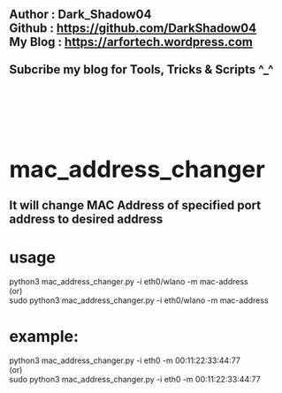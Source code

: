 <b><h2> Author             : Dark_Shadow04 <br>
 Github             : https://github.com/DarkShadow04 <br>
 My Blog            : https://arfortech.wordpress.com <br>
<br>
 Subcribe my blog for Tools, Tricks & Scripts ^_^ <h2> <br> </b>

# mac_address_changer
It will change MAC Address of specified port address to desired address <br>

# usage
python3 mac_address_changer.py -i eth0/wlano -m mac-address <br>
(or) <br>
sudo python3 mac_address_changer.py -i eth0/wlano -m mac-address

# example:
python3 mac_address_changer.py -i eth0 -m 00:11:22:33:44:77 <br>
(or) <br>
sudo python3 mac_address_changer.py -i eth0 -m 00:11:22:33:44:77

